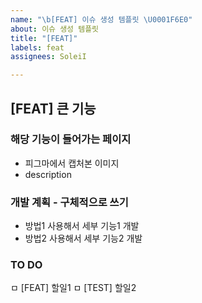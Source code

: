 ```yaml
---
name: "\b[FEAT] 이슈 생성 템플릿 \U0001F6E0️"
about: 이슈 생성 템플릿
title: "[FEAT]"
labels: feat
assignees: SoleiI

---
```


## [FEAT] 큰 기능

### 해당 기능이 들어가는 페이지
- 피그마에서 캡처본 이미지
- description

### 개발 계획 - 구체적으로 쓰기
- 방법1 사용해서 세부 기능1 개발
- 방법2 사용해서 세부 기능2 개발

### TO DO
ㅁ [FEAT] 할일1
ㅁ [TEST] 할일2
